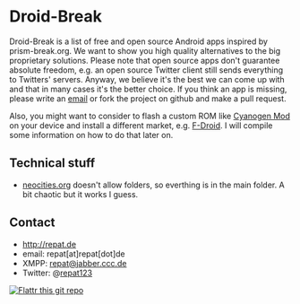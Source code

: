 Droid-Break
======
Droid-Break is a list of free and open source Android apps inspired by prism-break.org. We want to show you high quality alternatives to the big proprietary solutions. 
Please note that open source apps don't guarantee absolute freedom, e.g. an open source Twitter client still sends everything to Twitters' servers. 
Anyway, we believe it's the best we can come up with and that in many cases it's the better choice. 
If you think an app is missing, please write an [email](http://droid-break.info/support.html "support") or fork the project on github and make a pull request. 

Also, you might want to consider to flash a custom ROM like [Cyanogen Mod](http://www.cyanogenmod.org/ "CyanogenMod") on your device and install a different market, e.g. [F-Droid](https://f-droid.org/ "F-Droid"). 
I will compile some information on how to do that later on.

## Technical stuff
* [neocities.org](neocities.org "neocities.org") doesn't allow folders, so everthing is in the main folder. A bit chaotic but it works I guess.

## Contact
* http://repat.de
* email: repat[at]repat[dot]de
* XMPP: repat@jabber.ccc.de
* Twitter: @[repat123](https://twitter.com/repat123 "repat123 on twitter")

[![Flattr this git repo](http://api.flattr.com/button/flattr-badge-large.png)](https://flattr.com/submit/auto?user_id=repat&url=https://github.com/repat/scuttle2owncloud&title=scuttle2owncloud&language=&tags=github&category=software) 
